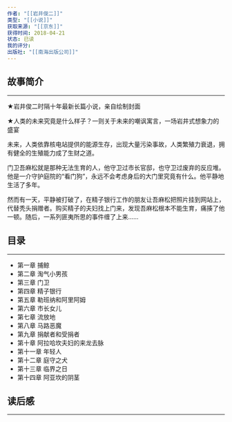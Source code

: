 ```yaml
---
作者: "[[岩井俊二]]"
类型: "[[小说]]"
获取来源: "[[京东]]"
获得时间: 2018-04-21
状态: 已读
我的评分: 
出版社: "[[南海出版公司]]"
---
```

## 故事简介
---
★岩井俊二时隔十年最新长篇小说，亲自绘制封面

★人类的未来究竟是什么样子？一则关于未来的嘲讽寓言，一场岩井式想象力的盛宴

未来，人类依靠核电站提供的能源生存，出现大量污染事故，人类繁殖力衰退，拥有健全的生殖能力成了生财之道。

门卫吾麻松就是那种无法生育的人，他守卫过市长官邸，也守卫过废弃的反应堆。他是一介守护庭院的“看门狗”，永远不会考虑身后的大门里究竟有什么。他平静地生活了多年。

然而有一天，平静被打破了，在精子银行工作的朋友让吾麻松把照片挂到网站上，代替秃头捐赠者。购买精子的夫妇找上门来，发现吾麻松根本不能生育，痛揍了他一顿。随后，一系列匪夷所思的事件缠了上来……
## 目录
---

- 第一章 捕鲸  
- 第二章 淘气小男孩  
- 第三章 门卫  
- 第四章 精子银行  
- 第五章 勒班纳和阿里阿姆  
- 第六章 市长女儿  
- 第七章 流放地  
- 第八章 马路恶魔  
- 第九章 捐献者和受捐者  
- 第十章 阿拉哈坎夫妇的来龙去脉  
- 第十一章 年轻人  
- 第十二章 庭守之犬  
- 第十三章 临界之日  
- 第十四章 阿亚坎的阴茎
## 读后感
---
